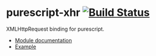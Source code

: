 purescript-xhr [![Build Status](https://travis-ci.org/philopon/purescript-xhr.svg?branch=master)](https://travis-ci.org/philopon/purescript-xhr)
===
XMLHttpRequest binding for purescript.

- [Module documentation](docs/Module.md)
- [Example](tests/Test.purs)
